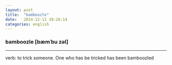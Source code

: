 ```yaml
---
layout: post
title:  "bamboozle"
date:   2014-12-11 10:26:14 
categories: english
---
```

### bamboozle [bæmˈbu zəl]
-----------
verb: to trick someone. One who has be tricked has been bamboozled

